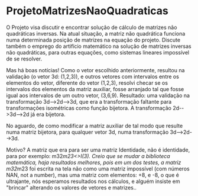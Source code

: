 # ProjetoMatrizesNaoQuadraticas

O Projeto visa discutir e encontrar solução de cálculo de matrizes não quadráticas inversas.
Na atual situação, a matriz não quadrática funciona  numa determinada posição de matrizes na equação do projeto.
Discute também o emprego do artifício matemático na solução de matrizes inversas não quadráticas, para outras
equações, como sistemas lineares impossível de se resolver.

Mas há boas notícias! Como o vetor escolhido anteriormente, resultou na validação (o vetor 3d: (1,2,3)),
e outros vetores com intervalos entre os elementos do vetor, diferente do vetor (1,2,3), resolvi checar
se os intervalos dos elementos da matriz auxiliar, fosse arranjado tal que fosse igual aos intervalos de
um outro vetor, (3,6,9). Resultado: uma validação na transformação 3d-->2d-->3d, que era a transformação
faltante para transformações isométricas como função bijetora. A transformação 2d-->3d-->2d já era bijetora.

No aguardo, de como modificar a matriz auxiliar de tal modo que resulte numa matriz bijetora, para qualquer
vetor 3d, numa transformação 3d-->2d-->3d.

Motivo? A matriz que era para ser uma matriz Identidade, não é identidade, para por exemplo: m32*m23<>I(3).
Creio que se mudar a biblioteca matemática, haja resultados melhores, pois em um dos testes, a matriz m32*m23 
foi escrita na tela não como uma matriz impossível (com números NAN, not a number), mas uma matriz com elementos:
+8, e -8, o que é ultrajante, nós esperamos resultados nos cálculos, e alguém insiste em "brincar" alterando
os valores de vetores e matrizes..

